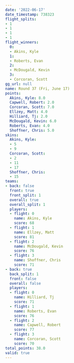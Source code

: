 ```yaml
---
date: '2022-06-17'
date_timestamp: 738323
flight_splits:
- 1
- 1
- 1
- 1
flight_winners:
  0:
  - Akins, Kyle
  1:
  - Roberts, Evan
  2:
  - McDougald, Kevin
  3:
  - Corcoran, Scott
gg_url: null
name: Round 37 (Fri, June 17)
points:
  Akins, Kyle: 8.0
  Capwell, Robert: 2.0
  Corcoran, Scott: 7.0
  Ellzey, Matt: 4.0
  Hilliard, Tj: 2.0
  McDougald, Kevin: 6.0
  Roberts, Evan: 4.0
  Shoffner, Chris: 5.0
skins:
  Akins, Kyle:
  - 5
  - 9
  Corcoran, Scott:
  - 2
  - 11
  - 17
  Shoffner, Chris:
  - 15
teams:
- back: false
  front: true
  front_split: 1
  overall: true
  overall_split: 1
  players:
  - flight: 0
    name: Akins, Kyle
    score: 68
  - flight: 1
    name: Ellzey, Matt
    score: 81
  - flight: 2
    name: McDougald, Kevin
    score: 76
  - flight: 3
    name: Shoffner, Chris
    score: 71
- back: true
  back_split: 1
  front: false
  overall: false
  players:
  - flight: 0
    name: Hilliard, Tj
    score: 71
  - flight: 1
    name: Roberts, Evan
    score: 76
  - flight: 2
    name: Capwell, Robert
    score: 77
  - flight: 3
    name: Corcoran, Scott
    score: 70
total_points: 38.0
valid: true
---
```

